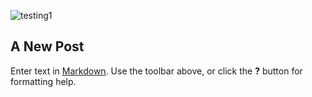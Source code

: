 ![testing1]({{site.baseurl}}/img/portfolio/creepy.jpg)
## A New Post

Enter text in [Markdown](http://daringfireball.net/projects/markdown/). Use the toolbar above, or click the **?** button for formatting help.
